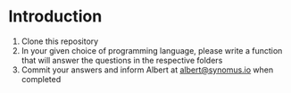 # Introduction

1. Clone this repository
2. In your given choice of programming language, please write a function that will answer the questions in the respective folders
2. Commit your answers and inform Albert at [albert@synomus.io](mailto:albert@synomus.io) when completed